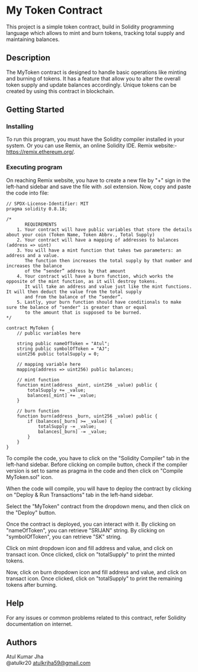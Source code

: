# My Token Contract
This project is a simple token contract, build in Solidity programming language which allows to mint and burn tokens, tracking total supply and maintaining balances. 

## Description

The MyToken contract is designed to handle basic operations like minting and burning of tokens. It has a feature that allow you to alter the overall token supply and update balances accordingly. Unique tokens can be created by using this contract in blockchain.

## Getting Started

### Installing

To run this program, you must have the Solidity compiler installed in your system. Or you can use Remix, an online Solidity IDE. Remix website:- https://remix.ethereum.org/.

### Executing program

On reaching Remix website, you have to create a new file by "+" sign in the left-hand sidebar and save the file with .sol extension. Now, copy and paste the code into file: 

```solidity
// SPDX-License-Identifier: MIT
pragma solidity 0.8.18;

/*
       REQUIREMENTS
    1. Your contract will have public variables that store the details about your coin (Token Name, Token Abbrv., Total Supply)
    2. Your contract will have a mapping of addresses to balances (address => uint)
    3. You will have a mint function that takes two parameters: an address and a value. 
       The function then increases the total supply by that number and increases the balance 
       of the “sender” address by that amount
    4. Your contract will have a burn function, which works the opposite of the mint function, as it will destroy tokens. 
       It will take an address and value just like the mint functions. It will then deduct the value from the total supply 
       and from the balance of the “sender”.
    5. Lastly, your burn function should have conditionals to make sure the balance of "sender" is greater than or equal 
       to the amount that is supposed to be burned.
*/

contract MyToken {
    // public variables here

    string public nameOfToken = "Atul";
    string public symbolOfToken = "AJ";
    uint256 public totalSupply = 0;

    // mapping variable here
    mapping(address => uint256) public balances;

    // mint function
    function mint(address _mint, uint256 _value) public {
        totalSupply += _value;
        balances[_mint] += _value;
    }

    // burn function
    function burn(address _burn, uint256 _value) public {
        if (balances[_burn] >= _value) {
            totalSupply -= _value;
            balances[_burn] -= _value;
        }
    }
}
```
To compile the code, you have to click on the "Solidity Compiler" tab in the left-hand sidebar. Before clicking on compile button, check if the compiler version is set to same as pragma in the code and then click on "Compile MyToken.sol" icon.

When the code will compile, you will have to deploy the contract by clicking on "Deploy & Run Transactions" tab in the left-hand sidebar.

Select the "MyToken" contract from the dropdown menu, and then click on the "Deploy" button.

Once the contract is deployed, you can interact with it. By clicking on "nameOfToken", you can retrieve "SRIJAN" string. By clicking on "symbolOfToken", you can retrieve "SK" string.

Click on mint dropdown icon and fill address and value, and click on transact icon. Once clicked, click on "totalSupply" to print the minted tokens.

Now, click on burn dropdown icon and fill address and value, and click on transact icon. Once clicked, click on "totalSupply" to print the remaining tokens after burning.

## Help
For any issues or common problems related to this contract, refer Solidity documentation on internet.

## Authors
Atul Kumar Jha <br> @atulkr20 atulkrjha59@gmail.com

